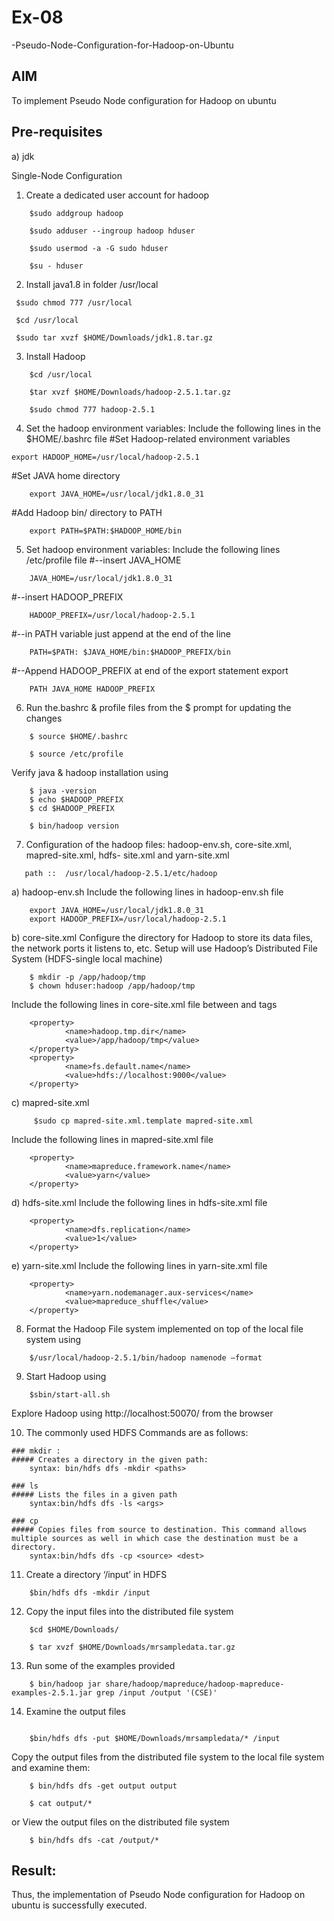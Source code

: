 # Ex-08
-Pseudo-Node-Configuration-for-Hadoop-on-Ubuntu

## AIM

To implement Pseudo Node configuration for Hadoop on ubuntu

## Pre-requisites

a) jdk

Single-Node Configuration

1.	Create a dedicated user account for hadoop
```
    $sudo addgroup hadoop

    $sudo adduser --ingroup hadoop hduser

    $sudo usermod -a -G sudo hduser

    $su - hduser
```
2.	Install java1.8 in folder /usr/local
   ```
    $sudo chmod 777 /usr/local

    $cd /usr/local

    $sudo tar xvzf $HOME/Downloads/jdk1.8.tar.gz
```
3.	Install Hadoop
```
    $cd /usr/local

    $tar xvzf $HOME/Downloads/hadoop-2.5.1.tar.gz

    $sudo chmod 777 hadoop-2.5.1
```
4.	Set the hadoop environment variables: Include the following lines in the
$HOME/.bashrc file
#Set Hadoop-related environment variables
```
export HADOOP_HOME=/usr/local/hadoop-2.5.1
```
#Set JAVA home directory
```
    export JAVA_HOME=/usr/local/jdk1.8.0_31
```
#Add Hadoop bin/ directory to PATH
```
    export PATH=$PATH:$HADOOP_HOME/bin
```
 
5.	Set hadoop environment variables: Include the following lines /etc/profile file
#--insert JAVA_HOME
```
    JAVA_HOME=/usr/local/jdk1.8.0_31
```
#--insert HADOOP_PREFIX
```
    HADOOP_PREFIX=/usr/local/hadoop-2.5.1
```
#--in PATH variable just append at the end of the line
```
    PATH=$PATH: $JAVA_HOME/bin:$HADOOP_PREFIX/bin
```
#--Append HADOOP_PREFIX at end of the export statement export
```
    PATH JAVA_HOME HADOOP_PREFIX
```

6.	Run the.bashrc & profile files from the $ prompt for updating the changes

```
    $ source $HOME/.bashrc

    $ source /etc/profile
```
Verify java & hadoop installation using
```
    $ java -version
    $ echo $HADOOP_PREFIX
    $ cd $HADOOP_PREFIX

    $ bin/hadoop version
```


7.	Configuration of the hadoop files: hadoop-env.sh, core-site.xml, mapred-site.xml, hdfs- site.xml and yarn-site.xml
```
   path ::	/usr/local/hadoop-2.5.1/etc/hadoop
```
a)	hadoop-env.sh
Include the following lines in hadoop-env.sh file
```
    export JAVA_HOME=/usr/local/jdk1.8.0_31
    export HADOOP_PREFIX=/usr/local/hadoop-2.5.1
```

b)	core-site.xml
Configure the directory for Hadoop to store its data files, the network ports it listens to, etc. Setup will use Hadoop’s Distributed File System (HDFS-single local machine)
```
    $ mkdir -p /app/hadoop/tmp
    $ chown hduser:hadoop /app/hadoop/tmp
```

 
Include the following lines in core-site.xml file between <configuration> and
</configuration> tags
```
    <property>
            <name>hadoop.tmp.dir</name>
            <value>/app/hadoop/tmp</value>
    </property>
    <property>
            <name>fs.default.name</name>
            <value>hdfs://localhost:9000</value>
    </property>
```

c)	mapred-site.xml
```
     $sudo cp mapred-site.xml.template mapred-site.xml
``` 

Include the following lines in mapred-site.xml file
```
    <property>
            <name>mapreduce.framework.name</name>
            <value>yarn</value>
    </property>
```

 

d)	hdfs-site.xml
Include the following lines in hdfs-site.xml file
```
    <property>
            <name>dfs.replication</name>
            <value>1</value>
    </property>
```


e)	yarn-site.xml
Include the following lines in yarn-site.xml file
```
    <property>
            <name>yarn.nodemanager.aux-services</name>
            <value>mapreduce_shuffle</value>
    </property>
```
8.	Format the Hadoop File system implemented on top of the local file system using
```
    $/usr/local/hadoop-2.5.1/bin/hadoop namenode –format
```
9.	Start Hadoop using
```
    $sbin/start-all.sh
```


Explore Hadoop using http://localhost:50070/ from the browser	
 
10.	The commonly used HDFS Commands are as follows:
```
### mkdir :
##### Creates a directory in the given path:
    syntax: bin/hdfs dfs -mkdir <paths>

### ls
##### Lists the files in a given path
    syntax:bin/hdfs dfs -ls <args>

### cp
##### Copies files from source to destination. This command allows multiple sources as well in which case the destination must be a directory.
    syntax:bin/hdfs dfs -cp <source> <dest>
```

11.	Create a directory ‘/input’ in HDFS
```
    $bin/hdfs dfs -mkdir /input
```

12.	Copy the input files into the distributed file system
```
    $cd $HOME/Downloads/

    $ tar xvzf $HOME/Downloads/mrsampledata.tar.gz
```

13.	Run some of the examples provided
```
    $ bin/hadoop jar share/hadoop/mapreduce/hadoop-mapreduce- examples-2.5.1.jar grep /input /output '(CSE)'
```

14.	Examine the output files
```    $ cd $HADOOP_PREFIX

    $bin/hdfs dfs -put $HOME/Downloads/mrsampledata/* /input
```
Copy the output files from the distributed file system to the local file system and examine them:
```
    $ bin/hdfs dfs -get output output
    
    $ cat output/*
```
or
View the output files on the distributed file system
```
    $ bin/hdfs dfs -cat /output/*
```
## Result:
Thus, the implementation of Pseudo Node configuration for Hadoop on ubuntu is successfully executed.
